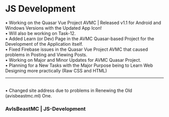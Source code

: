 <h1> JS Development </h1>
• Working on the Quasar Vue Project AVMC | Released v1.1 for Android and Windows Versions with the Updated App Icon! <br>
• Will also be working on Task-12.
<br>
• Added Learn (or Dev) Page in the AVMC Quasar-based Project for the Development of the Application itself.
<br>
• Fixed Firebase issues in the Quasar Vue Project AVMC that caused problems in Posting and Viewing Posts.
<br>
• Working on Major and Minor Updates for AVMC Quasar Project.
<br>
• Planning for a New Tasks with the Major Purpose being to Learn Web Designing more practically (Raw CSS and HTML)
<hr>
<br>
• Changed site address due to problems in Renewing the Old (avisbeastmc.ml) One.
<h3>AvIsBeastMC | JS-Development</h3>